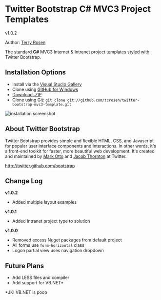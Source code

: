 Twitter Bootstrap C# MVC3 Project Templates
=================

v1.0.2

Author: [Terry Rosen](http://twitter.com/rerrify)

The standard **C#** MVC3 Internet & Intranet project templates styled with Twitter Bootstrap.

Installation Options
-----------

+ Install via the [Visual Studio Gallery](http://visualstudiogallery.msdn.microsoft.com/23d11b45-c2ed-4398-9cb5-48ea67878470)
+ Clone using [GitHub for Windows](http://windows.github.com/)
+ [Download .ZIP](https://github.com/tcrosen/twitter-bootstrap-mvc3-template/zipball/master)
+ Clone using Git: `git clone git://github.com/tcrosen/twitter-bootstrap-mvc3-template.git`


<img src="http://visualstudiogallery.msdn.microsoft.com/site/view/file/77238/1/create-project-dialog-1.0.2.png" alt="installation screenshot" title="Create project with new template" />


About Twitter Bootstrap
-----------

Twitter Bootstrap provides simple and flexible HTML, CSS, and Javascript for popular user interface components and interactions. In other words, it's a front-end toolkit for faster, more beautiful web development. It's created and maintained by [Mark Otto](http://twitter.com/mdo) and [Jacob Thornton](http://twitter.com/fat) at Twitter.

http://twitter.github.com/bootstrap

Change Log
-----------

**v1.0.2**

+ Added multiple layout examples

**v1.0.1**

+ Added Intranet project type to solution

**v1.0.0**

+ Removed excess Nuget packages from default project
+ All forms use `form-horizontal` class
+ Logon partial view uses navigation dropdown

Future Plans
------------

+ Add LESS files and compiler
+ Add support for VB.NET*  


*JK! VB.NET is poop
